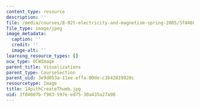 ```yaml
---
content_type: resource
description: ''
file: /media/courses/8-02t-electricity-and-magnetism-spring-2005/3f84607bf983597eed7530a435a27a98_14pithCreateThumb.jpg
file_type: image/jpeg
image_metadata:
  caption: ''
  credit: ''
  image-alt: ''
learning_resource_types: []
ocw_type: OCWImage
parent_title: Visualizations
parent_type: CourseSection
parent_uid: 3e9d053a-11ee-effa-00de-c3b42819928c
resourcetype: Image
title: 14pithCreateThumb.jpg
uid: 3f84607b-f983-597e-ed75-30a435a27a98
---
```


